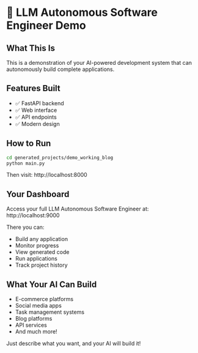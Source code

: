 # 🧠 LLM Autonomous Software Engineer Demo

## What This Is
This is a demonstration of your AI-powered development system that can autonomously build complete applications.

## Features Built
- ✅ FastAPI backend
- ✅ Web interface
- ✅ API endpoints
- ✅ Modern design

## How to Run
```bash
cd generated_projects/demo_working_blog
python main.py
```

Then visit: http://localhost:8000

## Your Dashboard
Access your full LLM Autonomous Software Engineer at: http://localhost:9000

There you can:
- Build any application
- Monitor progress
- View generated code
- Run applications
- Track project history

## What Your AI Can Build
- E-commerce platforms
- Social media apps
- Task management systems
- Blog platforms
- API services
- And much more!

Just describe what you want, and your AI will build it!
